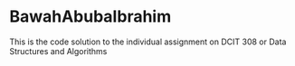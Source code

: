 # BawahAbubaIbrahim

This is the code solution to the individual assignment on DCIT 308 or Data Structures and Algorithms
